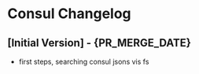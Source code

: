 # Consul Changelog

## [Initial Version] - {PR_MERGE_DATE}
- first steps, searching consul jsons vis fs